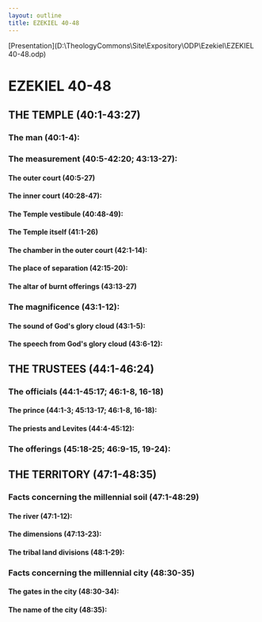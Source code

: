 ```yaml
---
layout: outline
title: EZEKIEL 40-48
---
```

[Presentation](D:\TheologyCommons\Site\Expository\ODP\Ezekiel\EZEKIEL 40-48.odp)
# EZEKIEL 40-48 
## THE TEMPLE (40:1-43:27) 
###  The man (40:1-4): 
###  The measurement (40:5-42:20; 43:13-27): 
####  The outer court (40:5-27) 
####  The inner court (40:28-47): 
####  The Temple vestibule (40:48-49): 
####  The Temple itself (41:1-26) 
####  The chamber in the outer court (42:1-14): 
####  The place of separation (42:15-20): 
####  The altar of burnt offerings (43:13-27) 
###  The magnificence (43:1-12): 
####  The sound of God\'s glory cloud (43:1-5): 
####  The speech from God\'s glory cloud (43:6-12): 
## THE TRUSTEES (44:1-46:24) 
###  The officials (44:1-45:17; 46:1-8, 16-18) 
####  The prince (44:1-3; 45:13-17; 46:1-8, 16-18): 
####  The priests and Levites (44:4-45:12): 
###  The offerings (45:18-25; 46:9-15, 19-24): 
## THE TERRITORY (47:1-48:35) 
###  Facts concerning the millennial soil (47:1-48:29) 
####  The river (47:1-12): 
####  The dimensions (47:13-23): 
####  The tribal land divisions (48:1-29): 
###  Facts concerning the millennial city (48:30-35) 
####  The gates in the city (48:30-34): 
####  The name of the city (48:35): 
